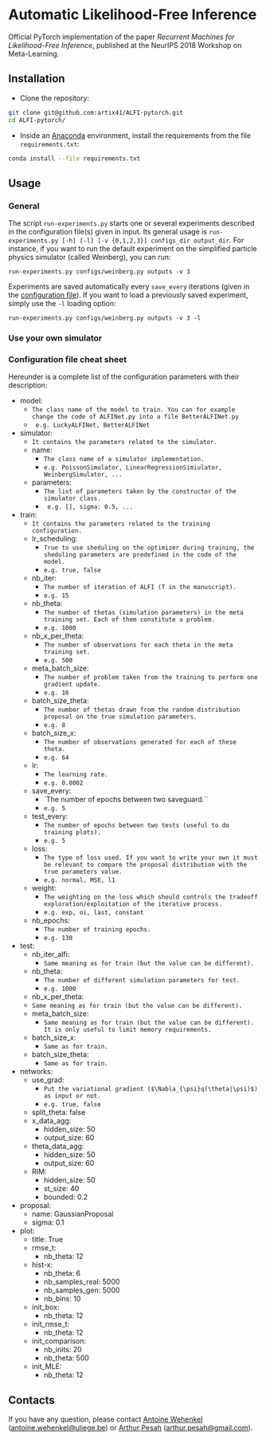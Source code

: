 # Automatic Likelihood-Free Inference

Official PyTorch implementation of the paper *Recurrent Machines for Likelihood-Free Inference*, published at the NeurIPS 2018 Workshop on Meta-Learning.

## Installation

* Clone the repository:
```bash
git clone git@github.com:artix41/ALFI-pytorch.git
cd ALFI-pytorch/
```
* Inside an [Anaconda](https://www.anaconda.com/) environment, install the requirements from the file `requirements.txt`:
```bash
conda install --file requirements.txt
```

## Usage

### General

The script `run-experiments.py` starts one or several experiments described in the configuration file(s) given in input. Its general usage is `run-experiments.py [-h] [-l] [-v {0,1,2,3}] configs_dir output_dir`. For instance, if you want to run the default experiment on the simplified particle physics simulator (called Weinberg), you can run:
```batch
run-experiments.py configs/weinberg.py outputs -v 3
```
Experiments are saved automatically every `save_every` iterations (given in the [configuration file](#configuration-file-cheat-sheet)). If you want to load a previously saved experiment, simply use the `-l` loading option:
```batch
run-experiments.py configs/weinberg.py outputs -v 3 -l
```

### Use your own simulator

### Configuration file cheat sheet
Hereunder is a complete list of the configuration parameters with their description:
- model:
  - `The class name of the model to train. You can for example change the code of ALFINet.py into a file BetterALFINet.py`
  - ` e.g. LuckyALFINet, BetterALFINet`
- simulator:
    - `It contains the parameters related to the simulator.`
    - name:
      - `The class name of a simulator implementation.`
      - `e.g. PoissonSimulator, LinearRegressionSimiulator, WeinbergSimulator, ...`
    - parameters:
      - `The list of parameters taken by the constructor of the simulator class.`
      - ` e.g. [], sigma: 0.5, ...`
- train:
    - `It contains the parameters related to the training configuration.`
    - lr_scheduling:
      - `True to use sheduling on the optimizer during training, the sheduling parameters are predefined in the code of the model.`
      - `e.g. true, false`
    - nb_iter:
      - `The number of iteration of ALFI (T in the manuscript).`
      - `e.g. 15`
    - nb_theta:
      - `The number of thetas (simulation parameters) in the meta training set. Each of them constitute a problem.`
      - `e.g. 1000`
    - nb_x_per_theta:
      - `The number of observations for each theta in the meta training set.`
      - `e.g. 500`
    - meta_batch_size:
      - `The number of problem taken from the training to perform one gradient update.`
      - `e.g. 16`
    - batch_size_theta:
      - `The number of thetas drawn from the random distribution proposal on the true simulation parameters.`
      - `e.g. 8`
    - batch_size_x:
      - `The number of observations generated for each of these theta.`
      - `e.g. 64`
    - lr:
      - `The learning rate.`
      - `e.g. 0.0002`
    - save_every:
      - `The number of epochs between two saveguard.``
      - `e.g. 5`
    - test_every:
      - `The number of epochs between two tests (useful to do training plots).`
      - `e.g. 5`
    - loss:
      - `The type of loss used. If you want to write your own it must be relevant to compare the proposal distribution with the true parameters value.`
      - `e.g. normal, MSE, l1`
    - weight:
      - `The weighting on the loss which should controls the tradeoff exploration/exploitation of the iterative process.`
      - `e.g. exp, oi, last, constant`
    - nb_epochs:
      - `The number of training epochs.`
      - `e.g. 130`
- test:
    - nb_iter_alfi:
      - `Same meaning as for train (but the value can be different).`
    - nb_theta:
      - `The number of different simulation parameters for test.`
      - `e.g. 1000`
    - nb_x_per_theta:
    - `Same meaning as for train (but the value can be different).`
    - meta_batch_size:
      - `Same meaning as for train (but the value can be different). It is only useful to limit memory requirements.`
    - batch_size_x:
      - `Same as for train.`
    - batch_size_theta:
      - `Same as for train.`
- networks:
    - use_grad:
      - `Put the variational gradient ($\Nabla_{\psi}q(\theta|\psi)$) as input or not.`
      - `e.g. true, false`
    - split_theta: false
    - x_data_agg:
        - hidden_size: 50
        - output_size: 60
    - theta_data_agg:
        - hidden_size: 50
        - output_size: 60
    - RIM:
        - hidden_size: 50
        - st_size: 40
        - bounded: 0.2
- proposal:
    - name: GaussianProposal
    - sigma: 0.1
- plot:
    - title: True
    - rmse_t:
        - nb_theta: 12
    - hist-x:
        - nb_theta: 6
        - nb_samples_real: 5000
        - nb_samples_gen: 5000
        - nb_bins: 10
    - init_box:
        - nb_theta: 12
    - init_rmse_t:
        - nb_theta: 12
    - init_comparison:
        - nb_inits: 20
        - nb_theta: 500
    - init_MLE:
        - nb_theta: 12




## Contacts

If you have any question, please contact [Antoine Wehenkel](https://github.com/AWehenkel) (antoine.wehenkel@uliege.be) or [Arthur Pesah](https://artix41.github.io) (arthur.pesah@gmail.com).

